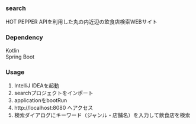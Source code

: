### search
HOT PEPPER APIを利用した丸の内近辺の飲食店検索WEBサイト  

### Dependency
Kotlin  
Spring Boot  

### Usage
1. IntelliJ IDEAを起動  
2. searchプロジェクトをインポート  
3. applicationをbootRun  
4. http://localhost:8080 へアクセス  
5. 検索ダイアログにキーワード（ジャンル・店舗名）を入力して飲食店を検索  
